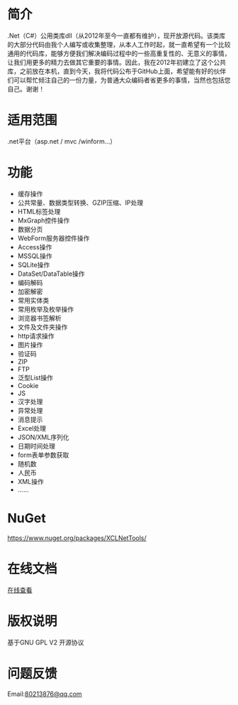 # 简介

.Net（C#）公用类库dll（从2012年至今一直都有维护），现开放源代码。该类库的大部分代码由我个人编写或收集整理，从本人工作时起，就一直希望有一个比较通用的代码库，能够方便我们解决编码过程中的一些高重复性的、无意义的事情，让我们用更多的精力去做其它重要的事情。因此，我在2012年初建立了这个公共库，之前放在本机，直到今天，我将代码公布于GitHub上面，希望能有好的伙伴们可以帮忙倾注自己的一份力量，为普通大众编码者省更多的事情，当然也包括您自己。谢谢！

# 适用范围
.net平台（asp.net / mvc /winform...）

# 功能
- 缓存操作
- 公共常量、数据类型转换、GZIP压缩、IP处理
- HTML标签处理
- MxGraph控件操作
- 数据分页
- WebForm服务器控件操作
- Access操作
- MSSQL操作
- SQLite操作
- DataSet/DataTable操作
- 编码解码
- 加密解密
- 常用实体类
- 常用枚举及枚举操作
- 浏览器书签解析
- 文件及文件夹操作
- http请求操作
- 图片操作
- 验证码
- ZIP
- FTP
- 泛型List操作
- Cookie
- JS
- 汉字处理
- 异常处理
- 消息提示
- Excel处理
- JSON/XML序列化
- 日期时间处理
- form表单参数获取
- 随机数
- 人民币
- XML操作
- ......

# NuGet

https://www.nuget.org/packages/XCLNetTools/

# 在线文档

[在线查看](http://htmlpreview.github.io/?https://github.com/xucongli1989/XCLNetTools/blob/master/XCLNetTools/Doc/Doxy/document/html/index.html)

# 版权说明

基于GNU GPL V2 开源协议


# 问题反馈

Email:80213876@qq.com
